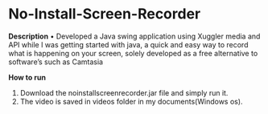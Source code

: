 # No-Install-Screen-Recorder

**Description**
•	Developed a Java swing application using Xuggler media and API while I was getting started with java, a quick and easy way to record what is happening on your screen, solely developed as a free alternative to software’s such as Camtasia

**How to run**
1. Download the noinstallscreenrecorder.jar file and simply run it.
2. The video is saved in videos folder in my documents(Windows os).
